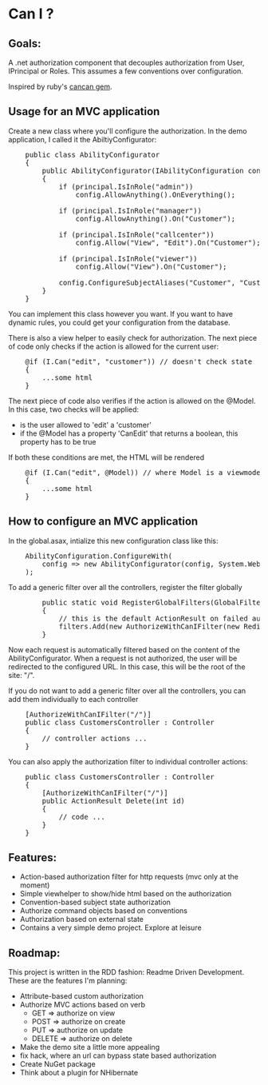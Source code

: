 Can I ?
=======

Goals:
------
A .net authorization component that decouples authorization from User, IPrincipal or Roles. 
This assumes a few conventions over configuration.

Inspired by ruby's [cancan gem](https://github.com/ryanb/cancan).

Usage for an MVC application
----------------------------
Create a new class where you'll configure the authorization. In the demo application, I called it the AbiltiyConfigurator:
<pre lang='csharp'>
    public class AbilityConfigurator
    {
        public AbilityConfigurator(IAbilityConfiguration config, IPrincipal principal)
        {
            if (principal.IsInRole("admin"))
                config.AllowAnything().OnEverything();

            if (principal.IsInRole("manager"))
                config.AllowAnything().On("Customer");

            if (principal.IsInRole("callcenter"))
                config.Allow("View", "Edit").On("Customer");

            if (principal.IsInRole("viewer"))
                config.Allow("View").On("Customer");

            config.ConfigureSubjectAliases("Customer", "Customers");
        }
    }
</pre>
You can implement this class however you want. If you want to have dynamic rules, you could get your configuration from the database.

There is also a view helper to easily check for authorization. The next piece of code only checks if the action is allowed for the current user:
<pre lang='csharp'>
	@if (I.Can("edit", "customer")) // doesn't check state
	{
		...some html
	}
</pre>

The next piece of code also verifies if the action is allowed on the @Model. In this case, two checks will be applied:
- is the user allowed to 'edit' a 'customer'
- if the @Model has a property 'CanEdit' that returns a boolean, this property has to be true

If both these conditions are met, the HTML will be rendered
<pre lang='csharp'>
	@if (I.Can("edit", @Model)) // where Model is a viewmodel, also checks state
	{
		...some html
	}
</pre>

How to configure an MVC application
-----------------------------------
In the global.asax, intialize this new configuration class like this:
<pre lang='csharp'>
	AbilityConfiguration.ConfigureWith(
		config => new AbilityConfigurator(config, System.Web.HttpContext.Current.User)
	);
</pre>

To add a generic filter over all the controllers, register the filter globally
<pre lang='csharp'>
        public static void RegisterGlobalFilters(GlobalFilterCollection filters)
        {
			// this is the default ActionResult on failed authorization
            filters.Add(new AuthorizeWithCanIFilter(new RedirectResult("/")));
        }
</pre>
Now each request is automatically filtered based on the content of the AbilityConfigurator. When a request is not authorized, the user will be redirected to the configured URL. In this case, this will be the root of the site: "/".

If you do not want to add a generic filter over all the controllers, you can add them individually to each controller
<pre lang='csharp'>
    [AuthorizeWithCanIFilter("/")]
    public class CustomersController : Controller
    {
		// controller actions ...
	}
</pre>

You can also apply the authorization filter to individual controller actions:
<pre lang='csharp'>
    public class CustomersController : Controller
    {
        [AuthorizeWithCanIFilter("/")]
        public ActionResult Delete(int id)
        {
			// code ...
        }
	}
</pre>

Features:
---------
- Action-based authorization filter for http requests (mvc only at the moment)
- Simple viewhelper to show/hide html based on the authorization
- Convention-based subject state authorization
- Authorize command objects based on conventions
- Authorization based on external state
- Contains a very simple demo project. Explore at leisure

Roadmap:
--------
This project is written in the RDD fashion: Readme Driven Development. These are the features I'm planning:

- Attribute-based custom authorization
- Authorize MVC actions based on verb
  - GET => authorize on view
  - POST => authorize on create
  - PUT => authorize on update
  - DELETE => authorize on delete
- Make the demo site a little more appealing
- fix hack, where an url can bypass state based authorization
- Create NuGet package
- Think about a plugin for NHibernate
